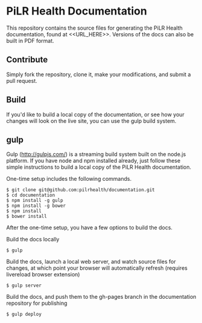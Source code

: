 PiLR Health Documentation
=========================

This repository contains the source files for generating the PiLR
Health documentation, found at <<URL_HERE>>. Versions of the docs can
also be built in PDF format. 

## Contribute

Simply fork the repository, clone it, make your modifications, and
submit a pull request.

## Build

If you'd like to build a local copy of the documentation, or see how
your changes will look on the live site, you can use the gulp build
system.

## gulp

Gulp (http://gulpjs.com/) is a streaming build system built on the
node.js platform. If you have node and npm installed already, just
follow these simple instructions to build a local copy of the PiLR
Health documentation.

One-time setup includes the following commands. 
````
$ git clone git@github.com:pilrhealth/documentation.git
$ cd documentation
$ npm install -g gulp
$ npm install -g bower
$ npm install
$ bower install
````

After the one-time setup, you have a few options to build the docs.

Build the docs locally

````
$ gulp
````

Build the docs, launch a local web server, and watch source files for
changes, at which point your browser will automatically refresh
(requires livereload browser extension) 

```` 
$ gulp server 
````

Build the docs, and push them to the gh-pages branch in the
documentation repository for publishing

````
$ gulp deploy
````



